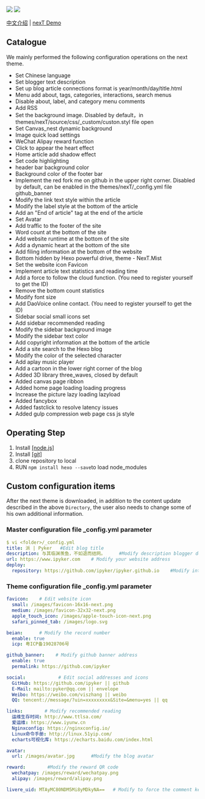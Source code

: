 [![](https://img.shields.io/badge/Hexo-brightgreen.svg?style=plastic)](https://hexo.io/)
[![](https://img.shields.io/badge/nexT-pyker-yellow.svg?style=plastic)](https://github.com/theme-next/hexo-theme-next)

[中文介绍](zh-CN/README.md) | [nexT Demo](https://www.ipyker.com)
## Catalogue
We mainly performed the following configuration operations on the next theme.

* Set Chinese language
* Set blogger text description
* Set up blog article connections format is year/month/day/title.html
* Menu add about, tags, categories, interactions, search menus
* Disable about, label, and category menu comments
* Add RSS
* Set the background image. Disabled by default，in themes/nexT/source/css/_custom/custon.styl file open
* Set Canvas_nest dynamic background
* Image quick load settings
* WeChat Alipay reward function
* Click to appear the heart effect
* Home article add shadow effect
* Set code highlighting
* header bar background color
* Background color of the footer bar
* Implement the red fork me on github in the upper right corner. Disabled by default, can be enabled in the themes/nexT/_config.yml file github_banner
* Modify the link text style within the article
* Modify the label style at the bottom of the article
* Add an "End of article" tag at the end of the article
* Set Avatar
* Add traffic to the footer of the site
* Word count at the bottom of the site
* Add website runtime at the bottom of the site
* Add a dynamic heart at the bottom of the site
* Add filing information at the bottom of the website
* Bottom hidden by Hexo powerful drive, theme - NexT.Mist
* Set the website icon Favicon
* Implement article text statistics and reading time
* Add a force to follow the cloud function. (You need to register yourself to get the ID)
* Remove the bottom count statistics
* Modify font size
* Add DaoVoice online contact. (You need to register yourself to get the ID)
* Sidebar social small icons set
* Add sidebar recommended reading
* Modify the sidebar background image
* Modify the sidebar text color
* Add copyright information at the bottom of the article
* Add a site search to the Hexo blog
* Modify the color of the selected character
* Add aplay music player
* Add a cartoon in the lower right corner of the blog
* Added 3D library three_waves, closed by default
* Added canvas page ribbon
* Added home page loading loading progress
* Increase the picture lazy loading lazyload
* Added fancybox 
* Added fastclick to resolve latency issues
* Added gulp compression web page css js style

## Operating Step
1. Install [[node.js]](https://nodejs.org/en/)
2. Install [[git]](https://git-scm.com/)
3. clone  repository to local
3. RUN `npm install hexo --save`to load node_modules

## Custom configuration items
After the next theme is downloaded, in addition to the content update described in the above `Directory`, the user also needs to change some of his own additional information.
### Master configuration file _config.yml parameter
```yaml
$ vi <folder>/_config.yml
title: 派 | Pyker   #Edit blog title
description: 与其临渊羡鱼，不如退而结网。     #Modify description blogger description
url: https://www.ipyker.com    # Modify your website address
deploy:
  repository: https://github.com/ipyker/ipyker.github.io    #Modify into your own github pages address
```
### Theme configuration file _config.yml parameter
```yaml
favicon:    # Edit website icon
  small: /images/favicon-16x16-next.png
  medium: /images/favicon-32x32-next.png
  apple_touch_icon: /images/apple-touch-icon-next.png
  safari_pinned_tab: /images/logo.svg

beian:      # Modify the record number 
  enable: true
  icp: 粤ICP备19028706号

github_banner:    # Modify github banner address
  enable: true
  permalink: https://github.com/ipyker

social:            # Edit social addresses and icons
  GitHub: https://github.com/ipyker || github
  E-Mail: mailto:pyker@qq.com || envelope
  Weibo: https://weibo.com/viszhang || weibo
  QQ: tencent://message/?uin=xxxxxxxxx&Site=&menu=yes || qq

links:        # Modify recommended reading
  运维生存时间: http://www.ttlsa.com/
  爱运维: https://www.iyunw.cn
  Nginxconfig: https://nginxconfig.io/
  Linux命令手册: http://linux.51yip.com/
  echarts可视化库: https://echarts.baidu.com/index.html

avatar:
  url: /images/avatar.jpg      #Modify the blog avatar

reward:        #Modify the reward QR code
  wechatpay: /images/reward/wechatpay.png
  alipay: /images/reward/alipay.png

livere_uid: MTAyMC80NDM5Mi8yMDkyNA==   # Modify to force the comment key, otherwise you can't manage the comment
```